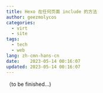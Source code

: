 ```yaml
---
title: Hexo 在任何页面 include 的方法
author: geezmolycos
categories:
  - virt
  - site
tags:
  - tech
  - web
lang: zh-cmn-hans-cn
date:    2023-05-14 00:16:07
updated: 2023-05-14 00:16:07
---
```

（to be finished...)
